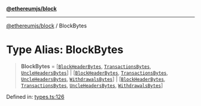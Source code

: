 [**@ethereumjs/block**](../README.md)

***

[@ethereumjs/block](../README.md) / BlockBytes

# Type Alias: BlockBytes

> **BlockBytes** = \[[`BlockHeaderBytes`](BlockHeaderBytes.md), [`TransactionsBytes`](TransactionsBytes.md), [`UncleHeadersBytes`](UncleHeadersBytes.md)\] \| \[[`BlockHeaderBytes`](BlockHeaderBytes.md), [`TransactionsBytes`](TransactionsBytes.md), [`UncleHeadersBytes`](UncleHeadersBytes.md), [`WithdrawalsBytes`](WithdrawalsBytes.md)\] \| \[[`BlockHeaderBytes`](BlockHeaderBytes.md), [`TransactionsBytes`](TransactionsBytes.md), [`UncleHeadersBytes`](UncleHeadersBytes.md), [`WithdrawalsBytes`](WithdrawalsBytes.md)\]

Defined in: [types.ts:126](https://github.com/ethereumjs/ethereumjs-monorepo/blob/master/packages/block/src/types.ts#L126)
